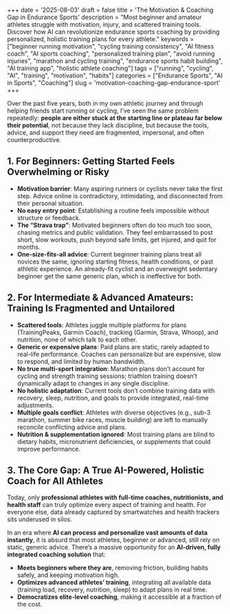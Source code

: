 +++
date = '2025-08-03'
draft = false
title = 'The Motivation & Coaching Gap in Endurance Sports'
description = "Most beginner and amateur athletes struggle with motivation, injury, and scattered training tools. Discover how AI can revolutionize endurance sports coaching by providing personalized, holistic training plans for every athlete."
keywords = ["beginner running motivation", "cycling training consistency", "AI fitness coach", "AI sports coaching", "personalized training plan", "avoid running injuries", "marathon and cycling training", "endurance sports habit building", "AI training app", "holistic athlete coaching"]
tags = ["running", "cycling", "AI", "training", "motivation", "habits"]
categories = ["Endurance Sports", "AI in Sports", "Coaching"]
slug = 'motivation-coaching-gap-endurance-sport'
+++

Over the past five years, both in my own athletic journey and through helping friends start running or cycling, I’ve seen the same problem repeatedly: **people are either stuck at the starting line or plateau far below their potential**, not because they lack discipline, but because the tools, advice, and support they need are fragmented, impersonal, and often counterproductive.

## 1. For Beginners: Getting Started Feels Overwhelming or Risky

- **Motivation barrier**: Many aspiring runners or cyclists never take the first step. Advice online is contradictory, intimidating, and disconnected from their personal situation.
- **No easy entry point**: Establishing a routine feels impossible without structure or feedback.
- **The “Strava trap”**: Motivated beginners often do too much too soon, chasing metrics and public validation. They feel embarrassed to post short, slow workouts, push beyond safe limits, get injured, and quit for months.
- **One-size-fits-all advice**: Current beginner training plans treat all novices the same, ignoring starting fitness, health conditions, or past athletic experience. An already-fit cyclist and an overweight sedentary beginner get the same generic plan, which is ineffective for both.

## 2. For Intermediate & Advanced Amateurs: Training Is Fragmented and Untailored

- **Scattered tools**: Athletes juggle multiple platforms for plans (TrainingPeaks, Garmin Coach), tracking (Garmin, Strava, Whoop), and nutrition, none of which talk to each other.
- **Generic or expensive plans**: Paid plans are static, rarely adapted to real-life performance. Coaches can personalize but are expensive, slow to respond, and limited by human bandwidth.
- **No true multi-sport integration**: Marathon plans don’t account for cycling and strength training sessions; triathlon training doesn’t dynamically adapt to changes in any single discipline.
- **No holistic adaptation**: Current tools don’t combine training data with recovery, sleep, nutrition, and goals to provide integrated, real-time adjustments.
- **Multiple goals conflict**: Athletes with diverse objectives (e.g., sub-3 marathon, summer bike races, muscle building) are left to manually reconcile conflicting advice and plans.
- **Nutrition & supplementation ignored**: Most training plans are blind to dietary habits, micronutrient deficiencies, or supplements that could improve performance.

## 3. The Core Gap: A True AI-Powered, Holistic Coach for All Athletes

Today, only **professional athletes with full-time coaches, nutritionists, and health staff** can truly optimize every aspect of training and health. For everyone else, data already captured by smartwatches and health trackers sits underused in silos.

In an era where **AI can process and personalize vast amounts of data instantly**, it is absurd that most athletes, beginner or advanced, still rely on static, generic advice. There’s a massive opportunity for an **AI-driven, fully integrated coaching solution** that:

- **Meets beginners where they are**, removing friction, building habits safely, and keeping motivation high.
- **Optimizes advanced athletes’ training**, integrating all available data (training load, recovery, nutrition, sleep) to adapt plans in real time.
- **Democratizes elite-level coaching**, making it accessible at a fraction of the cost.

<script src="https://giscus.app/client.js"
        data-repo="bakouze/slowfwd-discussion"
        data-repo-id="R_kgDOPRd4qw"
        data-category="Announcements"
        data-category-id="DIC_kwDOPRd4q84CtUhX"
        data-mapping="pathname"
        data-strict="0"
        data-reactions-enabled="1"
        data-emit-metadata="0"
        data-input-position="top"
        data-theme="light"
        data-lang="en"
        data-loading="lazy"
        crossorigin="anonymous"
        async>
</script>